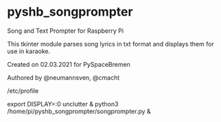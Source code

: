 # pyshb_songprompter
Song and Text Prompter for Raspberry Pi

This tkinter module parses song lyrics in txt format and displays them for use in karaoke.

Created on 02.03.2021 for PySpaceBremen

Authored by @neumannsven, @cmacht




/etc/profile

export DISPLAY=:0
unclutter &
python3 /home/pi/pyshb_songprompter/songprompter.py &